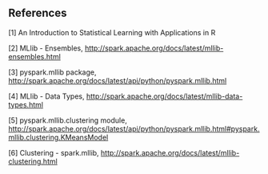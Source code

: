 ## References
[1] An Introduction to Statistical Learning with Applications in R

[2] MLlib - Ensembles, http://spark.apache.org/docs/latest/mllib-ensembles.html

[3] pyspark.mllib package, http://spark.apache.org/docs/latest/api/python/pyspark.mllib.html

[4] MLlib - Data Types, http://spark.apache.org/docs/latest/mllib-data-types.html

[5] pyspark.mllib.clustering module, http://spark.apache.org/docs/latest/api/python/pyspark.mllib.html#pyspark.mllib.clustering.KMeansModel

[6] Clustering - spark.mllib, http://spark.apache.org/docs/latest/mllib-clustering.html
